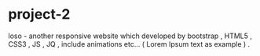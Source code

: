 # project-2
loso - another responsive website which developed by bootstrap , HTML5 , CSS3 , JS , JQ , include animations etc... ( Lorem Ipsum text as example ) .

